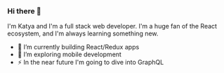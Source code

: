 ### Hi there 👋

I'm Katya and I'm a full stack web developer. I'm a huge fan of the React ecosystem, and I'm always learning something new. 

- 🔭 I’m currently building React/Redux apps
- 🌱 I’m exploring mobile development
- ⚡ In the near future I'm going to dive into GraphQL
